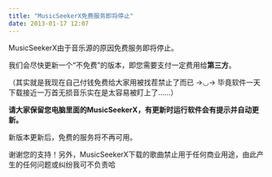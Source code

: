 ```yaml
---
title: "MusicSeekerX免费服务即将停止"
date: 2013-01-17 12:07
---
```


MusicSeekerX由于音乐源的原因免费服务即将停止。

我们会尽快更新一个“不免费”的版本，即您需要支付一定费用给**第三方**。

（其实就是我现在自己付钱免费给大家用被找茬禁止了而已 →◡→ 毕竟软件一天下载接近一万首无损音乐实在是太容易被盯上了……）

**请大家保留您电脑里面的MusicSeekerX，有更新时运行软件会有提示并自动更新。**

新版本更新后，免费的服务将不再可用。

谢谢您的支持！另外，MusicSeekerX下载的歌曲禁止用于任何商业用途，由此产生的任何问题或纠纷我可不负责哈